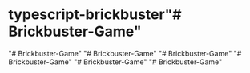 # typescript-brickbuster"# Brickbuster-Game" 
"# Brickbuster-Game" 
"# Brickbuster-Game" 
"# Brickbuster-Game" 
"# Brickbuster-Game" 
"# Brickbuster-Game" 
"# Brickbuster-Game" 
